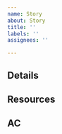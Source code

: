 ```yaml
---
name: Story
about: Story
title: ''
labels: ''
assignees: ''

---
```


## Details


## Resources


## AC
